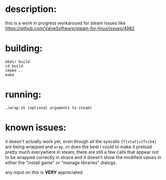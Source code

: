 # description:

this is a work in progress workaround for steam issues like https://github.com/ValveSoftware/steam-for-linux/issues/4982

# building:

    mkdir build
    cd build
    cmake ..
    make

# running:

    ./wrap.sh (optional arguments to steam)

# known issues:

it doesn't actually work yet, even though all the syscalls `[f]stat[v]fs[64]` are being wrapped and `wrap.sh` does the best I could to make it preload pretty much everywhere in steam, there are still a few calls that appear not to be wrapped correctly in strace and it doesn't show the modified values in either the "install game" or "manage libraries" dialogs.

any input on this is **VERY** appreciated.

